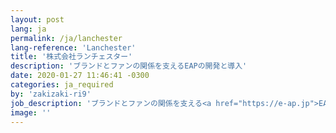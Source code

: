 ```yaml
---
layout: post
lang: ja
permalink: /ja/lanchester
lang-reference: 'Lanchester'
title: '株式会社ランチェスター'
description: 'ブランドとファンの関係を支えるEAPの開発と導入'
date: 2020-01-27 11:46:41 -0300
categories: ja_required
by: 'zakizaki-ri9'
job_description: 'ブランドとファンの関係を支える<a href="https://e-ap.jp">EAP</a>の開発と導入 '
image: ''
---
```

